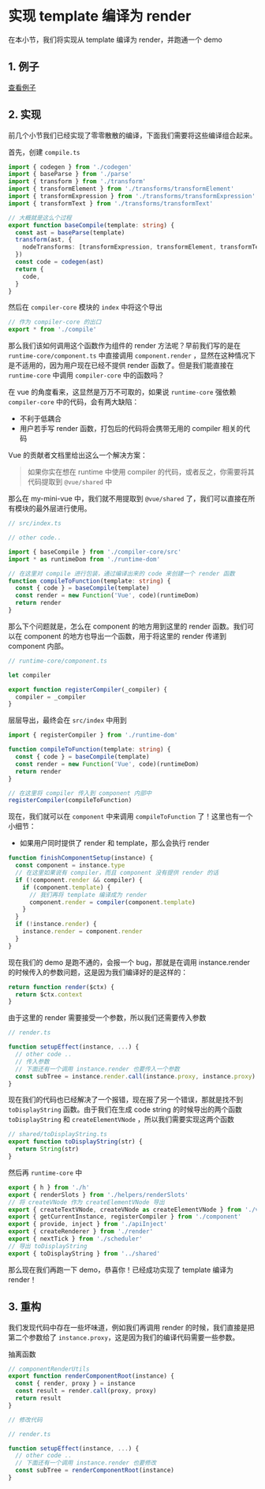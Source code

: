 # 实现 template 编译为 render

在本小节，我们将实现从 template 编译为 render，并跑通一个 demo

## 1. 例子

[查看例子](https://github.com/TTiip/my-mini-vue/tree/master/example/compileBase)

## 2. 实现

前几个小节我们已经实现了零零散散的编译，下面我们需要将这些编译组合起来。

首先，创建 `compile.ts`

```ts
import { codegen } from './codegen'
import { baseParse } from './parse'
import { transform } from './transform'
import { transformElement } from './transforms/transformElement'
import { transformExpression } from './transforms/transformExpression'
import { transformText } from './transforms/transformText'

// 大概就是这么个过程
export function baseCompile(template: string) {
  const ast = baseParse(template)
  transform(ast, {
    nodeTransforms: [transformExpression, transformElement, transformText],
  })
  const code = codegen(ast)
  return {
    code,
  }
}
```

然后在 `compiler-core` 模块的 `index` 中将这个导出

```ts
// 作为 compiler-core 的出口
export * from './compile'
```

那么我们该如何调用这个函数作为组件的 render 方法呢？早前我们写的是在 `runtime-core/component.ts` 中直接调用 `component.render` ，显然在这种情况下是不适用的，因为用户现在已经不提供 render 函数了。但是我们能直接在 `runtime-core` 中调用 `compiler-core` 中的函数吗？

在 vue 的角度看来，这显然是万万不可取的，如果说 `runtime-core` 强依赖 `compiler-core` 中的代码，会有两大缺陷：

- 不利于低耦合
- 用户若手写 render 函数，打包后的代码将会携带无用的 compiler 相关的代码

Vue 的贡献者文档里给出这么一个解决方案：

> 如果你实在想在 runtime 中使用 compiler 的代码，或者反之，你需要将其代码提取到 `@vue/shared` 中

那么在 my-mini-vue 中，我们就不用提取到 `@vue/shared` 了，我们可以直接在所有模块的最外层进行使用。

```ts
// src/index.ts

// other code..

import { baseCompile } from './compiler-core/src'
import * as runtimeDom from './runtime-dom'

// 在这里对 compile 进行包装，通过编译出来的 code 来创建一个 render 函数
function compileToFunction(template: string) {
  const { code } = baseCompile(template)
  const render = new Function('Vue', code)(runtimeDom)
  return render
}
```

那么下个问题就是，怎么在 component 的地方用到这里的 render 函数。我们可以在 component 的地方也导出一个函数，用于将这里的 render 传递到 component 内部。

```ts
// runtime-core/component.ts

let compiler

export function registerCompiler(_compiler) {
  compiler = _compiler
}
```

层层导出，最终会在 `src/index` 中用到

```ts
import { registerCompiler } from './runtime-dom'

function compileToFunction(template: string) {
  const { code } = baseCompile(template)
  const render = new Function('Vue', code)(runtimeDom)
  return render
}

// 在这里将 compiler 传入到 component 内部中
registerCompiler(compileToFunction)
```

现在，我们就可以在 `component` 中来调用 `compileToFunction` 了！这里也有一个小细节：

- 如果用户同时提供了 render 和 template，那么会执行 render

```ts
function finishComponentSetup(instance) {
  const component = instance.type
  // 在这里如果说有 compiler，而且 component 没有提供 render 的话
  if (!component.render && compiler) {
    if (component.template) {
      // 我们再将 template 编译成为 render
      component.render = compiler(component.template)
    }
  }
  if (!instance.render) {
    instance.render = component.render
  }
}
```

现在我们的 demo 是跑不通的，会报一个 bug，那就是在调用 instance.render 的时候传入的参数问题，这是因为我们编译好的是这样的：

```ts
return function render($ctx) {
  return $ctx.context
}
```

由于这里的 render 需要接受一个参数，所以我们还需要传入参数

```ts
// render.ts

function setupEffect(instance, ...) {
  // other code ..
  // 传入参数
  // 下面还有一个调用 instance.render 也要传入一个参数
  const subTree = instance.render.call(instance.proxy, instance.proxy)
}
```

现在我们的代码也已经解决了一个报错，现在报了另一个错误，那就是找不到 `toDisplayString` 函数。由于我们在生成 code string 的时候导出的两个函数 `toDisplayString` 和 `createElementVNode` ，所以我们需要实现这两个函数

```ts
// shared/toDisplayString.ts
export function toDisplayString(str) {
  return String(str)
}
```

然后再 `runtime-core` 中

```ts
export { h } from './h'
export { renderSlots } from './helpers/renderSlots'
// 将 createVNode 作为 createElementVNode 导出
export { createTextVNode, createVNode as createElementVNode } from './vnode'
export { getCurrentInstance, registerCompiler } from './component'
export { provide, inject } from './apiInject'
export { createRenderer } from './render'
export { nextTick } from './scheduler'
// 导出 toDisplayString
export { toDisplayString } from '../shared'
```

那么现在我们再跑一下 demo，恭喜你！已经成功实现了 template 编译为 render！

## 3. 重构

我们发现代码中存在一些坏味道，例如我们再调用 render 的时候，我们直接是把第二个参数给了 `instance.proxy`，这是因为我们的编译代码需要一些参数。

抽离函数

```ts
// componentRenderUtils
export function renderComponentRoot(instance) {
  const { render, proxy } = instance
  const result = render.call(proxy, proxy)
  return result
}
```

```ts
// 修改代码

// render.ts

function setupEffect(instance, ...) {
  // other code ..
  // 下面还有一个调用 instance.render 也要修改
  const subTree = renderComponentRoot(instance)
}
```

